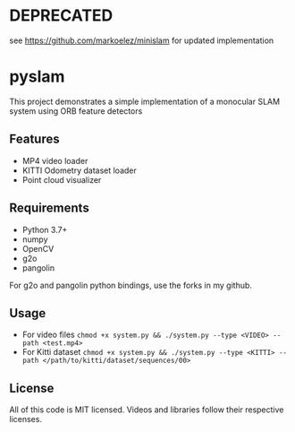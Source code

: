 # DEPRECATED
see https://github.com/markoelez/minislam for updated implementation

# pyslam

This project demonstrates a simple implementation of a monocular SLAM system using ORB feature detectors

## Features
- MP4 video loader
- KITTI Odometry dataset loader
- Point cloud visualizer

## Requirements
- Python 3.7+
- numpy
- OpenCV
- g2o
- pangolin

For g2o and pangolin python bindings, use the forks in my github.

## Usage
- For video files `chmod +x system.py && ./system.py --type <VIDEO> --path <test.mp4>`
- For Kitti dataset `chmod +x system.py && ./system.py --type <KITTI> --path </path/to/kitti/dataset/sequences/00>`

## License 
All of this code is MIT licensed. Videos and libraries follow their respective licenses.
